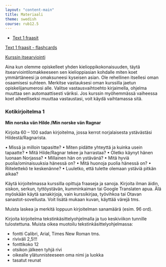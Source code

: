 ```yaml
---
layout: "content-main"
title: Materiaali
theme: swedish
course: rub12.5
---
```

- [Text 1 fraasit](/media/rub2/text1_oikeat.pdf)

[Text 1 fraasit - flashcards](https://quizlet.com/_33g3j2)

[Kurssin itsearviointi](http://bit.ly/2l55ATP)

Aina kun olemme opiskelleet yhden kielioppikokonaisuuden, täytä itsearviointilomakkeeseen sen kielioppiasian kohdalle miten koet ymmärtäneesi ja omaksuneesi kyseisen asian. Ole rehellinen itsellesi oman osaamisesi suhteen. Merkitse vastauksesi oman kurssilla jaetun opiskelijanumerosi alle. Valitse vastausvaihtoehto kirjaimella, ohjelma muuttaa sen automaattisesti väriksi. Jos kurssin myöhemmässä vaiheessa koet aiheelliseksi muuttaa vastaustasi, voit käydä vaihtamassa sitä.


### Kotikirjoitelma 1

**Min norska vän Hilde /Min norske vän Ragnar**

Kirjoita 60 – 100 sadan kirjoitelma, jossa kerrot norjalaisesta ystävästäsi Hildestä/Ragnarista.  	    

•	Missä ja milloin tapasitte?
•	Miten pidätte yhteyttä ja kuinka usein tapaatte?
•	Mitä Hilde/Ragnar tekee ja harrastaa?
•	Oletko käynyt hänen luonaan Norjassa?
•	Millainen hän on ystävänä?
•	Mitä hyviä puolia/ominaisuuksia hänessä on?
•	Mitä huonoja puolia hänessä on?
•	Riitelettekö te keskenänne?
•	Luuletko, että tulette olemaan ystäviä pitkän aikaa? 
 
Käytä kirjoitelmassa kurssilla opittuja fraaseja ja sanoja. Kirjoita ilman äidin, siskon, serkun, tyttöystävän, kumminkaiman tai Google Translaten apua. Älä myöskään käytä sanakirjoja, vain kurssikirjaa, työvihkoa tai Otavan sanastot-sovellusta. Voit lisätä mukaan kuvan, käyttää värejä tms.

Muista laskea ja merkitä loppuun kirjoitelman sanamäärä (esim. 96 ord).

Kirjoita kirjoitelma tekstinkäsittelyohjelmalla ja tuo keskiviikon tunnille tulostettuna.
Muista oikea muotoilu tekstinkäsittelyohjelmassa:

- fontti Calibri, Arial, Times New Roman tms.
- riviväli 2,5!!!
- fonttikoko 12
- otsikon jälkeen tyhjä rivi
- oikealle ylätunnisteeseen oma nimi ja luokka
- tasatut reunat
